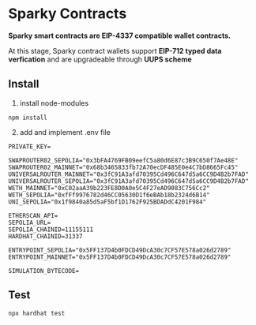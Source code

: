 # Sparky Contracts

**Sparky smart contracts are EIP-4337 compatible wallet contracts.**

At this stage, Sparky contract wallets support **EIP-712 typed data verfication** and are upgradeable through **UUPS scheme** 

## Install

1. install node-modules

```
npm install
```

2. add and implement .env file

```
PRIVATE_KEY=

SWAPROUTER02_SEPOLIA="0x3bFA4769FB09eefC5a80d6E87c3B9C650f7Ae48E"
SWAPROUTER02_MAINNET="0x68b3465833fb72A70ecDF485E0e4C7bD8665Fc45"
UNIVERSALROUTER_MAINNET="0x3fC91A3afd70395Cd496C647d5a6CC9D4B2b7FAD"
UNIVERSALROUTER_SEPOLIA="0x3fC91A3afd70395Cd496C647d5a6CC9D4B2b7FAD"
WETH_MAINNET="0xC02aaA39b223FE8D0A0e5C4F27eAD9083C756Cc2"
WETH_SEPOLIA="0xfFf9976782d46CC05630D1f6eBAb18b2324d6B14"
UNI_SEPOLIA="0x1f9840a85d5aF5bf1D1762F925BDADdC4201F984"

ETHERSCAN_API=
SEPOLIA_URL=
SEPOLIA_CHAINID=11155111
HARDHAT_CHAINID=31337

ENTRYPOINT_SEPOLIA="0x5FF137D4b0FDCD49DcA30c7CF57E578a026d2789"
ENTRYPOINT_MAINNET="0x5FF137D4b0FDCD49DcA30c7CF57E578a026d2789"

SIMULATION_BYTECODE=
```

## Test

```
npx hardhat test
```

